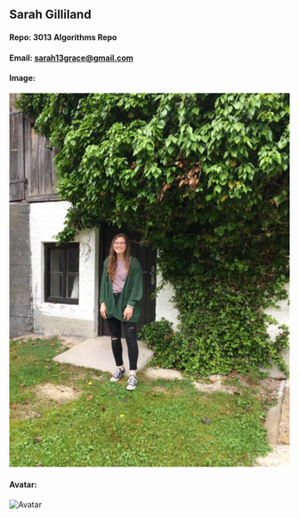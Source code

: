## Sarah Gilliland
#### Repo: 3013 Algorithms Repo
#### Email: sarah13grace@gmail.com
#### Image:
![Sarah Gilliland](https://github.com/sgilliland/3013-ALG-Gilliland/blob/e474800f1d6c7f6996e41fdf30205f910c4831df/Images/inAustria.jpg)
#### Avatar:
![Avatar](https://cs.msutexas.edu/~griffin/zcloud/zcloud-files/einstein_avatar.png)
